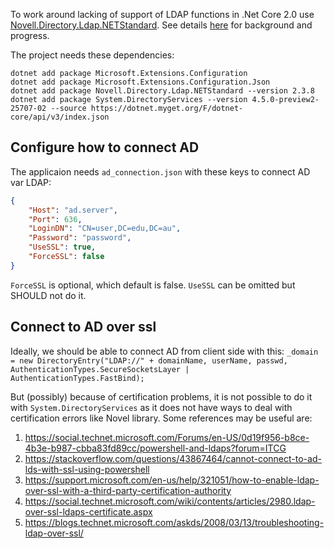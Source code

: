 To work around lacking of support of LDAP functions in .Net Core 2.0
use [Novell.Directory.Ldap.NETStandard](https://github.com/dsbenghe/Novell.Directory.Ldap.NETStandard).
See details [here](https://github.com/dotnet/corefx/issues/2089) for background and progress.

The project needs these dependencies:

```shell
dotnet add package Microsoft.Extensions.Configuration
dotnet add package Microsoft.Extensions.Configuration.Json
dotnet add package Novell.Directory.Ldap.NETStandard --version 2.3.8
dotnet add package System.DirectoryServices --version 4.5.0-preview2-25707-02 --source https://dotnet.myget.org/F/dotnet-core/api/v3/index.json
```

## Configure how to connect AD
The applicaion needs `ad_connection.json` with these keys to connect AD var LDAP:

```json
{
    "Host": "ad.server",
    "Port": 636,
    "LoginDN": "CN=user,DC=edu,DC=au",
    "Password": "password",
    "UseSSL": true,
    "ForceSSL": false
}
```

`ForceSSL` is optional, which default is false. `UseSSL` can be omitted but SHOULD not do it.

## Connect to AD over ssl

Ideally, we should be able to connect AD from client side with this:
`
  _domain = new DirectoryEntry("LDAP://" + domainName, userName, passwd, AuthenticationTypes.SecureSocketsLayer | AuthenticationTypes.FastBind);
`

But (possibly) because of certification problems, it is not possible to do it with `System.DirectoryServices` as it does not have ways to deal with
certification errors like Novel library. Some references may be useful are:

1. https://social.technet.microsoft.com/Forums/en-US/0d19f956-b8ce-4b3e-b987-cbba83fd89cc/powershell-and-ldaps?forum=ITCG
1. https://stackoverflow.com/questions/43867464/cannot-connect-to-ad-lds-with-ssl-using-powershell
1. https://support.microsoft.com/en-us/help/321051/how-to-enable-ldap-over-ssl-with-a-third-party-certification-authority
1. https://social.technet.microsoft.com/wiki/contents/articles/2980.ldap-over-ssl-ldaps-certificate.aspx
1. https://blogs.technet.microsoft.com/askds/2008/03/13/troubleshooting-ldap-over-ssl/
